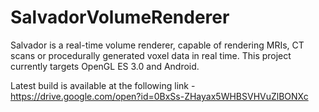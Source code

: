 # SalvadorVolumeRenderer
Salvador is a real-time volume renderer, capable of rendering MRIs, CT scans or procedurally generated voxel data in real time.
This project currently targets OpenGL ES 3.0 and Android.

Latest build is available at the following link - https://drive.google.com/open?id=0BxSs-ZHayax5WHBSVHVuZlBONXc
